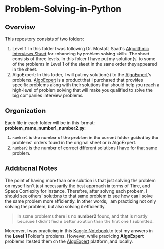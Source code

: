 # Problem-Solving-in-Python

## Overview

This repository consists of two folders:

1. Level 1: In this folder I was following Dr. Mostafa Saad's [Algorithmic Interviews Sheet](https://docs.google.com/spreadsheets/d/1ClmoHFMqQKOHinRhrId42sbofQ0T0IyaFzZcEcVvXbU/edit#gid=1160016643) for enhancing by problem solving skills. The sheet consists of three levels. In this folder I have put my solution(s) to some of the problems in Level 1 of the sheet in the same order they appeared in the sheet.
2. AlgoExpert: In this folder, I will put my solution(s) to the [AlgoExpert](https://www.algoexpert.io/product)'s problems. [AlgoExpert](https://www.algoexpert.io/product) is a product that I purchased that provides specific problems along with their solutions that should help you reach a high-level of problem solving that will make you qualified to solve the big companies interview problems.

## Organization

Each file in each folder will be in this format: **problem_name_number1_number2.py**:
1. `number1` is the number of the problem in the current folder guided by the problems' orders found in the original sheet or in AlgoExpert.
2. `number2` is the number of correct different solutions I have for that same problem.

## Additional Notes

The point of having more than one solution is that just solving the problem on myself isn't just necessarily the best approach in terms of Time, and Space Comlexity for instance. Therefore, after solving each problem, I should see others' solutions to that same problem to see how can I solve the same problem more efficiently. In other words, I am practicing not only solving the problem, but also solving it efficiently.

>In some problems there is no **number2** found, and that is mostly because I didn't find a better solution than the first one I submitted.

Moreover, I was practicing in this [Kaggle Notebook](https://www.kaggle.com/bahgat94/problem-solving-level-1) to test my answers in the **Level 1** Folder's problems. However, while practicing **AlgoExpert** problems I tested them on the [AlgoExpert](https://www.algoexpert.io/product) platform, and locally.
